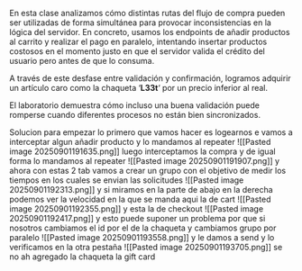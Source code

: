 En esta clase analizamos cómo distintas rutas del flujo de compra pueden ser utilizadas de forma simultánea para provocar inconsistencias en la lógica del servidor. En concreto, usamos los endpoints de añadir productos al carrito y realizar el pago en paralelo, intentando insertar productos costosos en el momento justo en que el servidor valida el crédito del usuario pero antes de que lo consuma.

A través de este desfase entre validación y confirmación, logramos adquirir un artículo caro como la chaqueta ‘**L33t**‘ por un precio inferior al real.

El laboratorio demuestra cómo incluso una buena validación puede romperse cuando diferentes procesos no están bien sincronizados.

Solucion
para empezar lo primero que vamos hacer es logearnos
e vamos a interceptar algun añadir producto y lo mandamos al repeater
![[Pasted image 20250901191635.png]]
luego interceptamos la compra y de igual forma lo mandamos al repeater
![[Pasted image 20250901191907.png]]
y ahora con estas 2 tab vamos a crear un grupo con el objetivo de medir los tiempos en los cuales se envian las solicitudes
![[Pasted image 20250901192313.png]]
y si miramos en la parte de abajo en la derecha podemos ver la velocidad en la que se manda aqui la de cart
![[Pasted image 20250901192355.png]]
y esta la de checkout
![[Pasted image 20250901192417.png]]
y esto puede suponer un problema
por que si nosotros cambiamos el id por el de la chaqueta y cambiamos grupo por paralelo
![[Pasted image 20250901193558.png]]
y le damos a send
y lo verificamos en la otra pestaña
![[Pasted image 20250901193705.png]]
se no ah agregado la chaqueta la gift card
